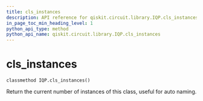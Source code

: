```yaml
---
title: cls_instances
description: API reference for qiskit.circuit.library.IQP.cls_instances
in_page_toc_min_heading_level: 1
python_api_type: method
python_api_name: qiskit.circuit.library.IQP.cls_instances
---
```


# cls\_instances

<span id="qiskit.circuit.library.IQP.cls_instances" />

`classmethod IQP.cls_instances()`

Return the current number of instances of this class, useful for auto naming.

